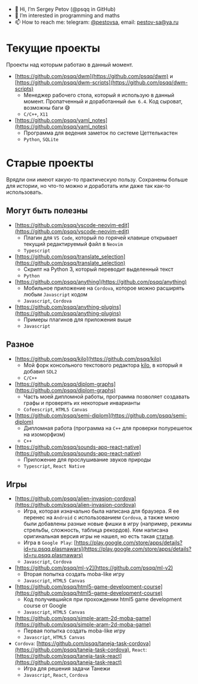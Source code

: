 - 👋 Hi, I’m Sergey Petov (@psqq in GitHub)
- 👀 I’m interested in programming and maths
- 📫 How to reach me: telegram: [@pestovsa](https://t.me/pestovsa), email: [pestov-sa@ya.ru](mailto:pestov-sa@ya.ru)

# Текущие проекты

Проекты над которым работаю в данный момент.

* [https://github.com/psqq/dwm](https://github.com/psqq/dwm) и [https://github.com/psqq/dwm-scripts](https://github.com/psqq/dwm-scripts)
  * Менеджер рабочего стола, который я использую в данный момент. Пропатченный и доработанный `dwm 6.4`. Код сыроват, возможны баги 😅
  * `C/C++`, `X11`
* [https://github.com/psqq/yaml_notes](https://github.com/psqq/yaml_notes)
  * Программа для ведения заметок по системе Цеттелькастен
  * `Python`, `SQLite`

# Старые проекты

Врядли они имеют какую-то практическую пользу. Сохранены больше для истории, но что-то можно и доработать или даже так как-то использовать.

## Могут быть полезны

* [https://github.com/psqq/vscode-neovim-edit](https://github.com/psqq/vscode-neovim-edit)
  * Плагин для `VS Code`, который по горячей клавише открывает текущий редактируемый файл в `Neovim`
  * `Typescript`
* [https://github.com/psqq/translate_selection](https://github.com/psqq/translate_selection)
  * Скрипт на Python 3, который переводит выделенный текст
  * `Python`
* [https://github.com/psqq/anything](https://github.com/psqq/anything)
  * Мобильное приложение на `Cordova`, которое можно расширять любым `Javascript` кодом
  * `Javascript`, `Cordova`
* [https://github.com/psqq/anything-plugins](https://github.com/psqq/anything-plugins)
  * Примеры плагинов для приложения выше
  * `Javascript`

## Разное

* [https://github.com/psqq/kilo](https://github.com/psqq/kilo)
  * Мой форк консольного текстового редактора [kilo](https://github.com/antirez/kilo), в который я добавил `SDL2`
  * `C/C++`
* [https://github.com/psqq/diplom-graphs](https://github.com/psqq/diplom-graphs)
  * Часть моей дипломной работы, программа позволяет создавать графы и проверять их некоторые инварианты
  * `Cofeescript`, `HTML5 Canvas`
* [https://github.com/psqq/semi-diplom](https://github.com/psqq/semi-diplom)
  * Дипломная работа (программа на `C++` для проверки полурешеток на изоморфизм)
  * `C++`
* [https://github.com/psqq/sounds-app-react-native](https://github.com/psqq/sounds-app-react-native)
  * Приложение для прослушивание звуков природы
  * `Typescript`, `React Native`

## Игры

* [https://github.com/psqq/alien-invasion-cordova](https://github.com/psqq/alien-invasion-cordova)
  * Игра, которая изначально была написана для браузера. Я ее перенес на `Android` с использованием `Cordova`, а также мною были добавлены разные новые фишки в игру (например, режимы стрельбы, сложность, таблица рекордов). Кем написана оригинальная версия игры не нашел, но есть такая [статья](https://github.com/psqq/alien-invasion-cordova).
  * Игра в `Google Play`: [https://play.google.com/store/apps/details?id=ru.psqq.plasmawars](https://play.google.com/store/apps/details?id=ru.psqq.plasmawars)
  * `Javascript`, `Cordova`
* [https://github.com/psqq/ml-v2](https://github.com/psqq/ml-v2)
  * Вторая попытка создать moba-like игру
  * `Javascript`, `HTML5 Canvas`
* [https://github.com/psqq/html5-game-development-course](https://github.com/psqq/html5-game-development-course)
  * Код получившийся при прохождении html5 game development course от Google
  * `Javascript`, `HTML5 Canvas`
* [https://github.com/psqq/simple-aram-2d-moba-game](https://github.com/psqq/simple-aram-2d-moba-game)
  * Первая попытка создать moba-like игру
  * `Javascript`, `HTML5 Canvas`
* `Cordova`: [https://github.com/psqq/taneja-task-cordova](https://github.com/psqq/taneja-task-cordova), `React`: [https://github.com/psqq/taneja-task-react](https://github.com/psqq/taneja-task-react)
  * Игра для решения задачи Танежи
  * `Javascript`, `React`, `Cordova`

